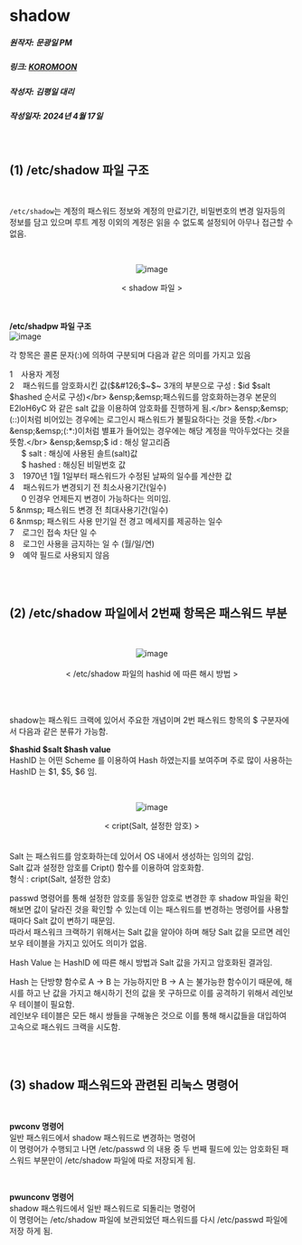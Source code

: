 # shadow
##### 원작자: 문광일 PM
##### 링크: [KOROMOON][koromoonlink]
[koromoonlink]: https://koromoon.blogspot.com/2018/02/passwd-shadow.html "Go koromoon"
##### 작성자: 김평일 대리
##### 작성일자: 2024년 4월 17일

</br>

## (1) /etc/shadow 파일 구조

</br>

`/etc/shadow`는 계정의 패스워드 정보와 계정의 만료기간, 비밀번호의 변경 일자등의 정보를 담고 있으며 루트 계정 이외의 계정은 읽을 수 없도록 설정되어 아무나 접근할 수 없음.

</br><div align="center">![image](https://github.com/ICTIS-Cert-System-Project/ICTIS-Cert-System/assets/165347210/ead48255-97bf-4276-aa05-9ec2e1b37ba0)</div>
<div align="center">< shadow 파일 ></div></br>

</br>

**/etc/shadpw 파일 구조**</br>
![image](https://github.com/ICTIS-Cert-System-Project/ICTIS-Cert-System/assets/165347210/6ed95d49-b8e2-4777-ad5b-d0c43c2a0517)</div>

각 항목은 콜론 문자(:)에 의하여 구분되며 다음과 같은 의미를 가지고 있음</br>

1 &ensp; 사용자 계정</br>
2 &ensp; 패스워드를 암호화시킨 값($&#126;$&#126;$&#126; 3개의 부분으로 구성 : $id $salt $hashed 순서로 구성)</br>
&ensp;&emsp;패스워드를 암호화하는경우 본문의 E2loH6yC 와 같은 salt 값을 이용하여 암호화를 진행하게 됨.</br>
&ensp;&emsp;(::)이처럼 비어있는 경우에는 로그인시 패스워드가 불필요하다는 것을 뜻함.</br>
&ensp;&emsp;(:*:)이처럼 별표가 들어있는 경우에는 해당 계정을 막아두었다는 것을 뜻함.</br>
&ensp;&emsp;$ id : 해싱 알고리즘</br>
&ensp;&emsp;$ salt : 해싱에 사용된 솔트(salt)값</br>
&ensp;&emsp;$ hashed : 해싱된 비밀번호 값</br>
3 &ensp; 1970년 1월 1일부터 패스워드가 수정된 날짜의 일수를 계산한 값</br>
4 &ensp; 패스워드가 변경되기 전 최소사용기간(일수)</br>
&ensp;&emsp;0 인경우 언제든지 변경이 가능하다는 의미임.</br>
5 &nmsp; 패스워드 변경 전 최대사용기간(일수)</br>
6 &nmsp; 패스워드 사용 만기일 전 경고 메세지를 제공하는 일수</br>
7 &ensp; 로그인 접속 차단 일 수</br>
8 &ensp; 로그인 사용을 금지하는 일 수 (월/일/연)</br>
9 &ensp; 예약 필드로 사용되지 않음</br>

</br>
</br>

## (2) /etc/shadow 파일에서 2번째 항목은 패스워드 부분


</br><div align="center">![image](https://github.com/ICTIS-Cert-System-Project/ICTIS-Cert-System/assets/165347210/18dde9a2-9455-4879-9196-1bf205c9d7ab)</div>
</br><div align="center">< /etc/shadow 파일의 hashid 에 따른 해시 방법 ></div></br>

</br>

shadow는 패스워드 크랙에 있어서 주요한 개념이며 2번 패스워드 항목의 $ 구분자에서 다음과 같은 분류가 가능함.</br>

**$hashid $salt $hash value**</br>
HashID 는 어떤 Scheme 를 이용하여 Hash 하였는지를 보여주며 주로 많이 사용하는 HashID 는 $1, $5, $6 임.</br>

</br><div align="center">![image](https://github.com/ICTIS-Cert-System-Project/ICTIS-Cert-System/assets/165347210/60962236-1639-411a-875c-59bc6e9dad83)</div>
<div align="center">< cript(Salt, 설정한 암호) ></div></br>

</br>
Salt 는 패스워드를 암호화하는데 있어서 OS 내에서 생성하는 임의의 값임.</br>
Salt 값과 설정한 암호를 Cript() 함수를 이용하여 암호화함.</br>
형식 : cript(Salt, 설정한 암호)</br>

passwd 명령어를 통해 설정한 암호를 동일한 암호로 변경한 후 shadow 파일을 확인해보면 값이 달라진 것을 확인할 수 있는데 이는 패스워드를 변경하는 명령어를 사용할 때마다 Salt 값이 변하기 때문임.</br>
따라서 패스워크 크랙하기 위해서는 Salt 값을 알아야 하며 해당 Salt 값을 모르면 레인보우 테이블을 가지고 있어도 의미가 없음.</br>

Hash Value 는 HashID 에 따른 해시 방법과 Salt 값을 가지고 암호화된 결과임.</br>

Hash 는 단방향 함수로 A -> B 는 가능하지만 B -> A 는 불가능한 함수이기 때문에, 해시를 하고 난 값을 가지고 해시하기 전의 값을 못 구하므로 이를 공격하기 위해서 레인보우 테이블이 필요함.</br>
레인보우 테이블은 모든 해시 쌍들을 구해놓은 것으로 이를 통해 해시값들을 대입하여 고속으로 패스워드 크랙을 시도함.</br>

</br>
</br>

## (3) shadow 패스워드와 관련된 리눅스 명령어

</br>

**pwconv 명령어**</br>
일반 패스워드에서 shadow 패스워드로 변경하는 명령어</br>
이 명령어가 수행되고 나면 /etc/passwd 의 내용 중 두 번째 필드에 있는 암호화된 패스워드 부분만이 /etc/shadow 파일에 따로 저장되게 됨.</br>

</br>

**pwunconv 명령어**</br>
shadow 패스워드에서 일반 패스워드로 되돌리는 명령어</br>
이 명령어는 /etc/shadow 파일에 보관되었던 패스워드를 다시 /etc/passwd 파일에 저장 하게 됨.</br>

</br>



